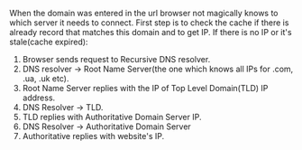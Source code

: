 When the domain was entered in the url browser not magically knows to which server it needs to connect.
First step is to check the cache if there is already record that matches this domain and to get IP. If there is no IP or it's stale(cache expired):
1. Browser sends request to Recursive DNS resolver.
2. DNS resolver  -> Root Name Server(the one which knows all IPs for .com, .ua, .uk etc).
3. Root Name Server replies with the IP of Top Level Domain(TLD) IP address.
4. DNS Resolver -> TLD.
5. TLD replies with Authoritative Domain Server IP.
6. DNS Resolver -> Authoritative Domain Server
7. Authoritative replies with website's IP.